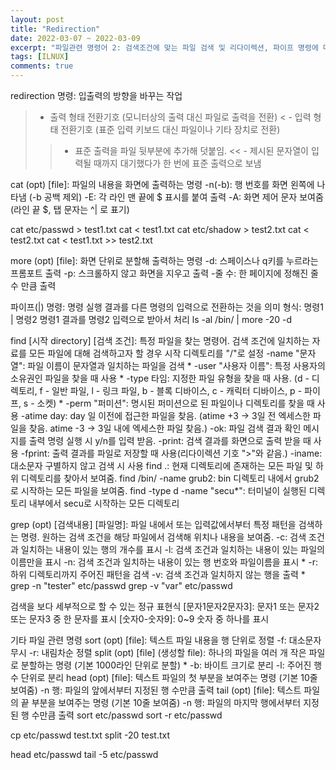 ```yaml
---
layout: post
title: "Redirection"
date: 2022-03-07 ~ 2022-03-09
excerpt: "파일관련 명령어 2: 검색조건에 맞는 파일 검색 및 리다이렉션, 파이프 명령에 대해 학습"
tags: [ILNUX]
comments: true
---
```


redirection 명령: 입출력의 방향을 바꾸는 작업
> - 출력 형태 전환기호 (모니터상의 출력 대신 파일로 출력을 전환)
< - 입력 형태 전환기호 (표준 입력 키보드 대신 파일이나 기타 장치로 전환)
>> - 표준 출력을 파일 뒷부분에 추가해 덧붙임.
<< - 제시된 문자열이 입력될 때까지 대기했다가 한 번에 표준 출력으로 보냄

cat (opt) [file]: 파일의 내용을 화면에 출력하는 명령
-n(-b): 행 번호를 화면 왼쪽에 나타냄 (-b 공백 제외)
-E: 각 라인 맨 끝에 $ 표시를 붙여 출력
-A: 화면 제어 문자 보여줌 (라인 끝 $, 탭 문자는 ^| 로 표기)

cat etc/passwd > test1.txt
cat < test1.txt
cat etc/shadow > test2.txt
cat < test2.txt
cat < test1.txt >> test2.txt

more (opt) [file]: 화면 단위로 분할해 출력하는 명령
-d: 스페이스나 q키를 누르라는 프롬포트 출력
-p: 스크롤하지 않고 화면을 지우고 출력
-줄 수: 한 페이지에 정해진 줄 수 만큼 출력

파이프(|) 명령: 명령 실행 결과를 다른 명령의 입력으로 전환하는 것을 의미
형식: 명령1 | 명령2
명령1 결과를 명령2 입력으로 받아서 처리
ls -al /bin/ | more -20 -d

find [시작 directory] [검색 조건]: 특정 파일을 찾는 명령어. 검색 조건에 일치하는 자료를 모든 파일에 대해 검색하고자 할 경우 시작 디렉토리를 "/"로 설정
-name "문자열": 파일 이름이 문자열과 일치하는 파일을 검색 *
-user "사용자 이름": 특정 사용자의 소유권인 파일을 찾을 때 사용 *
-type 타임: 지정한 파일 유형을 찾을 때 사용. (d - 디렉토리, f - 일반 파일, l - 링크 파일, b - 블록 디바이스, c - 캐릭터 디바이스, p - 파이프, s - 소켓) *
-perm "퍼미션": 명시된 퍼미션으로 된 파일이나 디렉토리를 찾을 때 사용
-atime day: day 일 이전에 접근한 파일을 찾음. (atime +3 -> 3일 전 엑세스한 파일을 찾음. atime -3 -> 3일 내에 엑세스한 파일 찾음.)
-ok: 파일 검색 결과 확인 메시지를 출력 명령 실행 시 y/n를 입력 받음.
-print: 검색 결과를 화면으로 출력 받을 때 사용
-fprint: 출력 결과를 파일로 저장할 때 사용(리다이렉션 기호 ">"와 같음.)
-iname: 대소문자 구별하지 않고 검색 시 사용
find .: 현재 디렉토리에 존재하는 모든 파일 및 하위 디렉토리를 찾아서 보여줌.
find /bin/ -name grub2: bin 디렉토리 내에서 grub2로 시작하는 모든 파일을 보여줌.
find -type d -name "secu*": 터미널이 실행된 디렉토리 내부에서 secu로 시작하는 모든 디렉토리 

grep (opt) [검색내용] [파일명]: 파일 내에서 또는 입력값에서부터 특정 패턴을 검색하는 명령. 원하는 검색 조건을 해당 파일에서 검색해 위치나 내용을 보여줌.
-c: 검색 조건과 일치하는 내용이 있는 행의 개수를 표시
-l: 검색 조건과 일치하는 내용이 있는 파일의 이름만을 표시
-n: 검색 조건과 일치하는 내용이 있는 행 번호와 파일이름을 표시 *
-r: 하위 디렉토리까지 주어진 패턴을 검색
-v: 검색 조건과 일치하지 않는 행을 출력 *
grep -n "tester" etc/passwd
grep -v "var" etc/passwd

검색을 보다 세부적으로 할 수 있는 정규 표현식
[문자1문자2문자3]: 문자1 또는 문자2 또는 문자3 중 한 문자를 표시
[숫자0-숫자9]: 0~9 숫자 중 하나를 표시
[^숫자-숫자]: 해당 숫자를 제외한 모든 경우를 검색해 표시
"^문자": 주어진 검색조건의 문자로 줄이 시작하는 경우에만 검색해 표시
"문자$": 주어진 검색조건으로 줄이 끝나는 경우에만 검색해 표시
grep [0-5] etc/passwd: 0~5의 숫자가 들어있으면 전부 표시
grep "^demon" etc/passwd: demon으로 시작하는 전부 표시

기타 파일 관련 명령
sort (opt) [file]: 텍스트 파일 내용을 행 단위로 정렬
-f: 대소문자 무시
-r: 내림차순 정렬
split (opt) [file] (생성할 file): 하나의 파일을 여러 개 작은 파일로 분할하는 명령 (기본 1000라인 단위로 분할) *
-b: 바이트 크기로 분리
-l: 주어진 행 수 단위로 분리
head (opt) [file]: 텍스트 파일의 첫 부분을 보여주는 명령 (기본 10줄 보여줌)
-n 행: 파일의 앞에서부터 지정된 행 수만큼 출력
tail (opt) [file]: 텍스트 파일의 끝 부분을 보여주는 명령 (기본 10줄 보여줌)
-n 행: 파일의 마지막 행에서부터 지정된 행 수만큼 출력
sort etc/passwd
sort -r etc/passwd

cp etc/passwd test.txt
split -20 test.txt

head etc/passwd
tail -5 etc/passwd